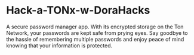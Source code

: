 # Hack-a-TONx-w-DoraHacks

A secure password manager app. With its encrypted storage on the Ton Network, your passwords are kept safe from prying eyes. Say goodbye to the hassle of remembering multiple passwords and enjoy peace of mind knowing that your information is protected.
